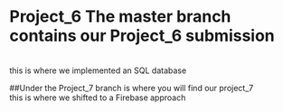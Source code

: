 # Project_6 The master branch contains our Project_6 submission
<br>
this is where we implemented an SQL database

##Under the Project_7 branch is where you will find our project_7 
<br>
this is where we shifted to a Firebase approach
